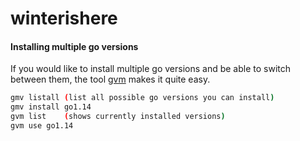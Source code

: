 # winterishere

#### Installing multiple go versions

If you would like to install multiple go versions and be able to switch between them, the tool [gvm](https://github.com/moovweb/gvm) makes it quite easy.

```sh
gmv listall (list all possible go versions you can install)
gmv install go1.14
gvm list    (shows currently installed versions)
gvm use go1.14
```

